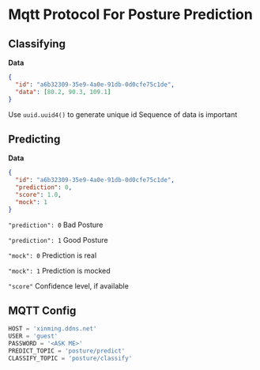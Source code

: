# Mqtt Protocol For Posture Prediction

## Classifying
**Data**
```json
{
  "id": "a6b32309-35e9-4a0e-91db-0d0cfe75c1de",
  "data": [80.2, 90.3, 109.1]
}
```
Use `uuid.uuid4()` to generate unique id
Sequence of data is important

## Predicting
**Data**
```json
{
  "id": "a6b32309-35e9-4a0e-91db-0d0cfe75c1de",
  "prediction": 0,
  "score": 1.0,
  "mock": 1
}
```
`"prediction": 0` Bad Posture

`"prediction": 1` Good Posture

`"mock": 0` Prediction is real

`"mock": 1` Prediction is mocked

`"score"` Confidence level, if available

## MQTT Config
```python
HOST = 'xinming.ddns.net'
USER = 'guest'
PASSWORD = '<ASK ME>'
PREDICT_TOPIC = 'posture/predict'
CLASSIFY_TOPIC = 'posture/classify'
```
